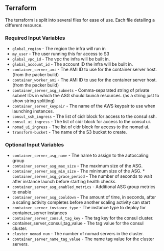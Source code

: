 ## Terraform
The terraform is split into several files for ease of use. Each file detailing a different resource.

### Required Input Variables
* `global_region` - The region the infra will run in
* `my_user` - The user running this for access to S3
* `global_vpc_id` - The vpc the infra will be built in.
* `global_account_id` - The account ID the infra will be built in.
* `container_server_ami` - The AMI ID to use for the container server host. (from the packer build)
* `container_worker_ami` - The AMI ID to use for the container server host.  (from the packer build)
* `container_server_asg_subnets` - Comma-separated string of private subnet IDs in which the ASG should launch resources. (as a string just to show string splitting)
* `container_server_keypair` - The name of the AWS keypair to use when launching instances.
* `consul_ssh_ingress` - The list of cidr block for access to the consul ssh.
* `consul_ui_ingress` - The list of cidr block for access to the consul ui.
* `nomad_ui_ingress` - The list of cidr block for access to the nomad ui.
* `transform-bucket` - The name of the S3 bucket to create.

### Optional Input Variables
* `container_server_asg_name` - The name to assign to the autoscaling group
* `container_server_asg_max_size` - The maximum size of the ASG.
* `container_server_asg_min_size` - The minimum size of the ASG. * `container_server_asg_grace_period` - The number of seconds to wait after instance launch before starting health checks.
* `container_server_asg_enabled_metrics` - Additional ASG group metrics to enable
* `container_server_asg_cooldown` - The amount of time, in seconds, after a scaling activity completes before another scaling activity can start
* `container_server_instance_type` - The instance type to deploy for container_server instances
* `container_server_consul_tag_key` - The tag key for the consul cluster.
* container_server_consul_tag_value - The tag value for the consul cluster.
* `cluster_nomad_num` - The number of nomad servers in the cluster.
* `container_server_name_tag_value` - The name tag value for the cluster servers.
